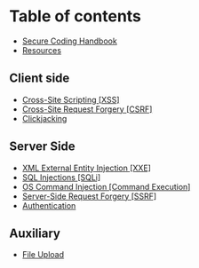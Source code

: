 # Table of contents

* [Secure Coding Handbook](README.md)
* [Resources](resources.md)

## Client side

* [Cross-Site Scripting \[XSS\]](client-side/xss.md)
* [Cross-Site Request Forgery \[CSRF\]](client-side/cross-site-request-forgery-csrf.md)
* [Clickjacking](client-side/clickjacking.md)

## Server Side

* [XML External Entity Injection \[XXE\]](server-side/xxe.md)
* [SQL Injections \[SQLi\]](server-side/sql-injections.md)
* [OS Command Injection \[Command Execution\]](server-side/os-command-injection.md)
* [Server-Side Request Forgery \[SSRF\]](server-side/server-side-request-forgery-ssrf.md)
* [Authentication](server-side/authentication.md)

## Auxiliary

* [File Upload](auxiliary/file-upload.md)

